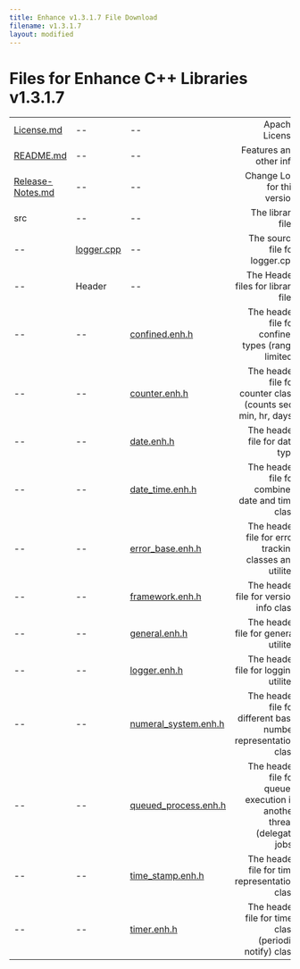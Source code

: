 ```yaml
---
title: Enhance v1.3.1.7 File Download
filename: v1.3.1.7
layout: modified
---
```


# Files for Enhance C++ Libraries v1.3.1.7 

<table>
  <tr>
    <td><a href="{{ site.url }}/downloads/enhance-v1.3.1.7/License.md">License.md</a></td>
	<td>--</td>
	<td>--</td>
	<td style="text-align:right">Apache License</td>
  </tr>
  <tr>
    <td><a href="{{ site.url }}/downloads/enhance-v1.3.1.7/README.md">README.md</a></td>
	<td>--</td>
	<td>--</td>
	<td style="text-align:right">Features and other info</td>
  </tr>
  <tr>
    <td><a href="{{ site.url }}/downloads/enhance-v1.3.1.7/Release-Notes.md">Release-Notes.md</a></td>
	<td>--</td>
	<td>--</td>
	<td style="text-align:right">Change Log for this version</td>
  </tr>
  <tr>
    <td>src</td>
	<td>--</td>
	<td>--</td>
	<td style="text-align:right">The library files</td>
  </tr>
  <tr>
    <td>--</td>
	<td><a href="{{ site.url }}/downloads/enhance-v1.3.1.7/src/logger.cpp">logger.cpp</a></td>
	<td>--</td>
	<td style="text-align:right">The source file for logger.cpp</td>
  </tr>
  <tr>
    <td>--</td>
	<td>Header</td>
	<td>--</td>
	<td style="text-align:right">The Header files for library files</td>
  </tr>
  <tr>
    <td>--</td>
	<td>--</td>
	<td><a href="{{ site.url }}/downloads/enhance-v1.3.1.7/src/Header/confined.enh.h">confined.enh.h</a></td>
	<td style="text-align:right">The header file for confined types (range limited)</td>
  </tr>
  <tr>
    <td>--</td>
	<td>--</td>
	<td><a href="{{ site.url }}/downloads/enhance-v1.3.1.7/src/Header/counter.enh.h">counter.enh.h</a></td>
	<td style="text-align:right">The header file for counter class (counts sec, min, hr, days)</td>
  </tr>
  <tr>
    <td>--</td>
	<td>--</td>
	<td><a href="{{ site.url }}/downloads/enhance-v1.3.1.7/src/Header/date.enh.h">date.enh.h</a></td>
	<td style="text-align:right">The header file for date type</td>
  </tr>
  <tr>
    <td>--</td>
	<td>--</td>
	<td><a href="{{ site.url }}/downloads/enhance-v1.3.1.7/src/Header/date_time.enh.h">date_time.enh.h</a></td>
	<td style="text-align:right">The header file for combined date and time class</td>
  </tr>
  <tr>
    <td>--</td>
	<td>--</td>
	<td><a href="{{ site.url }}/downloads/enhance-v1.3.1.7/src/Header/error_base.enh.h">error_base.enh.h</a></td>
	<td style="text-align:right">The header file for error tracking classes and utilites</td>
  </tr>
  <tr>
    <td>--</td>
	<td>--</td>
	<td><a href="{{ site.url }}/downloads/enhance-v1.3.1.7/src/Header/framework.enh.h">framework.enh.h</a></td>
	<td style="text-align:right">The header file for version info class</td>
  </tr>
  <tr>
    <td>--</td>
	<td>--</td>
	<td><a href="{{ site.url }}/downloads/enhance-v1.3.1.7/src/Header/general.enh.h">general.enh.h</a></td>
	<td style="text-align:right">The header file for general utilites</td>
  </tr>
  <tr>
    <td>--</td>
	<td>--</td>
	<td><a href="{{ site.url }}/downloads/enhance-v1.3.1.7/src/Header/logger.enh.h">logger.enh.h</a></td>
	<td style="text-align:right">The header file for logging utilites</td>
  </tr>
  <tr>
    <td>--</td>
	<td>--</td>
	<td><a href="{{ site.url }}/downloads/enhance-v1.3.1.7/src/Header/numeral_system.enh.h">numeral_system.enh.h</a></td>
	<td style="text-align:right">The header file for different base number representation class</td>
  </tr>
  <tr>
    <td>--</td>
	<td>--</td>
	<td><a href="{{ site.url }}/downloads/enhance-v1.3.1.7/src/Header/queued_process.enh.h">queued_process.enh.h</a></td>
	<td style="text-align:right">The header file for queued execution in another thread (delegate jobs)</td>
  </tr>
  <tr>
    <td>--</td>
	<td>--</td>
	<td><a href="{{ site.url }}/downloads/enhance-v1.3.1.7/src/Header/time_stamp.enh.h">time_stamp.enh.h</a></td>
	<td style="text-align:right">The header file for time representation class</td>
  </tr>
  <tr>
    <td>--</td>
	<td>--</td>
	<td><a href="{{ site.url }}/downloads/enhance-v1.3.1.7/src/Header/timer.enh.h">timer.enh.h</a></td>
	<td style="text-align:right">The header file for timer class (periodic notify) class</td>
  </tr>
</table>
  
  